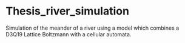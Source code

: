 # Thesis_river_simulation
Simulation of the meander of a river using a model which combines a D3Q19 Lattice Boltzmann with a cellular automata.
